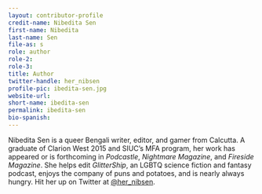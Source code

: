 ```yaml
---
layout: contributor-profile
credit-name: Nibedita Sen
first-name: Nibedita
last-name: Sen
file-as: s
role: author
role-2:
role-3:
title: Author
twitter-handle: her_nibsen
profile-pic: ibedita-sen.jpg
website-url:
short-name: ibedita-sen
permalink: ibedita-sen
bio-spanish:
---
```

Nibedita Sen is a queer Bengali writer, editor, and gamer from Calcutta. A graduate of Clarion West 2015 and SIUC’s MFA program, her work has appeared or is forthcoming in _Podcastle_, _Nightmare Magazine_, and _Fireside Magazine_. She helps edit _GlitterShip_, an LGBTQ science fiction and fantasy podcast, enjoys the company of puns and potatoes, and is nearly always hungry. Hit her up on Twitter at [@her_nibsen](https://www.twitter.com/her_nibsen).

